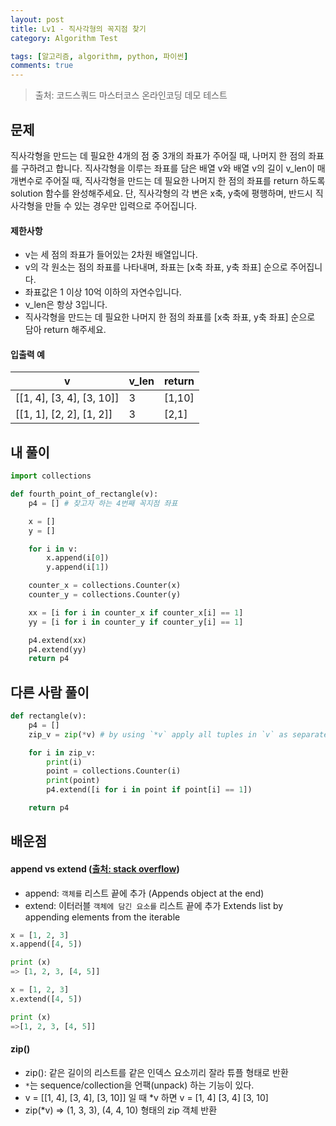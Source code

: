```yaml
---
layout: post
title: Lv1 - 직사각형의 꼭지점 찾기
category: Algorithm Test

tags: [알고리즘, algorithm, python, 파이썬]
comments: true
---
```

> 출처: 코드스쿼드 마스터코스 온라인코딩 데모 테스트

## 문제
직사각형을 만드는 데 필요한 4개의 점 중 3개의 좌표가 주어질 때, 나머지 한 점의 좌표를 구하려고 합니다. 직사각형을 이루는 좌표를 담은 배열 v와 배열 v의 길이 v_len이 매개변수로 주어질 때, 직사각형을 만드는 데 필요한 나머지 한 점의 좌표를 return 하도록 solution 함수를 완성해주세요. 단, 직사각형의 각 변은 x축, y축에 평행하며, 반드시 직사각형을 만들 수 있는 경우만 입력으로 주어집니다.

#### 제한사항
- v는 세 점의 좌표가 들어있는 2차원 배열입니다.
- v의 각 원소는 점의 좌표를 나타내며, 좌표는 [x축 좌표, y축 좌표] 순으로 주어집니다.
- 좌표값은 1 이상 10억 이하의 자연수입니다.
- v_len은 항상 3입니다.
- 직사각형을 만드는 데 필요한 나머지 한 점의 좌표를 [x축 좌표, y축 좌표] 순으로 담아 return 해주세요.


#### 입출력 예
v | v_len | return
--- |---  |----
[[1, 4], [3, 4], [3, 10]] | 3  | [1,10]
[[1, 1], [2, 2], [1, 2]] | 3   | [2,1]

## 내 풀이
```python
import collections

def fourth_point_of_rectangle(v):
    p4 = [] # 찾고자 하는 4번째 꼭지점 좌표

    x = []
    y = []

    for i in v:
        x.append(i[0])
        y.append(i[1])

    counter_x = collections.Counter(x)
    counter_y = collections.Counter(y)

    xx = [i for i in counter_x if counter_x[i] == 1]
    yy = [i for i in counter_y if counter_y[i] == 1]

    p4.extend(xx)
    p4.extend(yy)
    return p4
```

## 다른 사람 풀이
```python
def rectangle(v):
    p4 = []
    zip_v = zip(*v) # by using `*v` apply all tuples in `v` as separate arguments to the zip() function

    for i in zip_v:
        print(i)
        point = collections.Counter(i)
        print(point)
        p4.extend([i for i in point if point[i] == 1])

    return p4
```

## 배운점
#### append vs extend ([출처: stack overflow](https://stackoverflow.com/questions/252703/difference-between-append-vs-extend-list-methods-in-python))
- append: `객체를` 리스트 끝에 추가 (Appends object at the end)
- extend: 이터러블 `객체에 담긴 요소를` 리스트 끝에 추가 Extends list by appending elements from the iterable
```python
x = [1, 2, 3]
x.append([4, 5])

print (x)
=> [1, 2, 3, [4, 5]]
```
```python
x = [1, 2, 3]
x.extend([4, 5])

print (x)
=>[1, 2, 3, [4, 5]]
```

#### zip()
- zip(): 같은 길이의 리스트를 같은 인덱스 요소끼리 잘라 튜플 형태로 반환
- `*`는 sequence/collection을 언팩(unpack) 하는 기능이 있다.
- v = [[1, 4], [3, 4], [3, 10]] 일 때 *v 하면 v = [1, 4] [3, 4] [3, 10]
- zip(*v) => (1, 3, 3), (4, 4, 10) 형태의 zip 객체 반환

